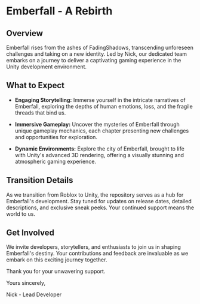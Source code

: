 # Emberfall - A Rebirth

## Overview

Emberfall rises from the ashes of FadingShadows, transcending unforeseen challenges and taking on a new identity. Led by Nick, our dedicated team embarks on a journey to deliver a captivating gaming experience in the Unity development environment.

## What to Expect

- **Engaging Storytelling:** Immerse yourself in the intricate narratives of Emberfall, exploring the depths of human emotions, loss, and the fragile threads that bind us.
  
- **Immersive Gameplay:** Uncover the mysteries of Emberfall through unique gameplay mechanics, each chapter presenting new challenges and opportunities for exploration.

- **Dynamic Environments:** Explore the city of Emberfall, brought to life with Unity's advanced 3D rendering, offering a visually stunning and atmospheric gaming experience.

## Transition Details

As we transition from Roblox to Unity, the repository serves as a hub for Emberfall's development. Stay tuned for updates on release dates, detailed descriptions, and exclusive sneak peeks. Your continued support means the world to us.

## Get Involved

We invite developers, storytellers, and enthusiasts to join us in shaping Emberfall's destiny. Your contributions and feedback are invaluable as we embark on this exciting journey together.

Thank you for your unwavering support.

Yours sincerely,

Nick - Lead Developer
